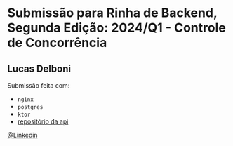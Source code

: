 # Submissão para Rinha de Backend, Segunda Edição: 2024/Q1 - Controle de Concorrência

## Lucas Delboni
Submissão feita com:
- `nginx`
- `postgres`
- `ktor`
- [repositório da api](https://github.com/LucasDelboni/rinha-de-backend-2024-q1)

[@Linkedin](https://www.linkedin.com/in/lucasdelboni/)